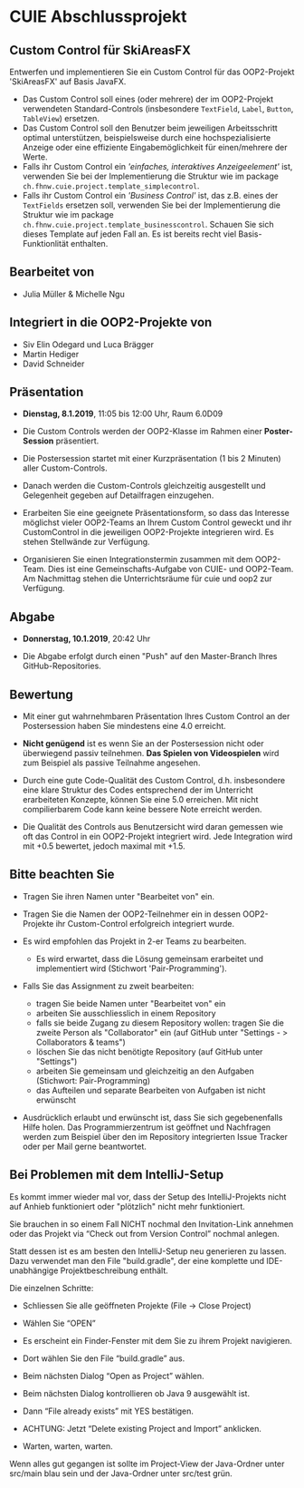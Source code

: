 # CUIE Abschlussprojekt

## Custom Control für SkiAreasFX

Entwerfen und implementieren Sie ein Custom Control für das OOP2-Projekt 'SkiAreasFX' auf Basis JavaFX.
 - Das Custom Control soll eines (oder mehrere) der im OOP2-Projekt verwendeten Standard-Controls 
 (insbesondere `TextField`, `Label`, `Button`, `TableView`) ersetzen.
 - Das Custom Control soll den Benutzer beim jeweiligen Arbeitsschritt optimal unterstützen, beispielsweise durch eine hochspezialisierte Anzeige oder eine 
effiziente Eingabemöglichkeit für einen/mehrere der Werte.
 - Falls ihr Custom Control ein _'einfaches, interaktives Anzeigeelement'_ ist, verwenden Sie bei der Implementierung die Struktur 
 wie im package `ch.fhnw.cuie.project.template_simplecontrol`.
 - Falls ihr Custom Control ein _'Business Control'_ ist, das z.B. eines der `TextFields` ersetzen soll, 
 verwenden Sie bei der Implementierung die Struktur wie im package `ch.fhnw.cuie.project.template_businesscontrol`. Schauen Sie sich dieses 
 Template auf jeden Fall an. Es ist bereits recht viel Basis-Funktionlität enthalten.

## Bearbeitet von
 - Julia Müller & Michelle Ngu
 
## Integriert in die OOP2-Projekte von
- Siv Elin Odegard und Luca Brägger
- Martin Hediger
- David Schneider

 
## Präsentation
- **Dienstag, 8.1.2019**, 11:05 bis 12:00 Uhr, Raum 6.0D09

- Die Custom Controls werden der OOP2-Klasse im Rahmen einer **Poster-Session** präsentiert.
- Die Postersession startet mit einer Kurzpräsentation (1 bis 2 Minuten) aller Custom-Controls.
- Danach werden die Custom-Controls gleichzeitig ausgestellt und Gelegenheit gegeben auf Detailfragen einzugehen.

- Erarbeiten Sie eine geeignete Präsentationsform, so dass das Interesse möglichst vieler OOP2-Teams 
an Ihrem Custom Control geweckt und ihr CustomControl in die jeweiligen OOP2-Projekte integrieren wird. 
Es stehen Stellwände zur Verfügung.

- Organisieren Sie einen Integrationstermin zusammen mit dem OOP2-Team. Dies ist eine Gemeinschafts-Aufgabe von CUIE- und OOP2-Team.
Am Nachmittag stehen die Unterrichtsräume für cuie und oop2 zur Verfügung.


## Abgabe
- **Donnerstag, 10.1.2019**, 20:42 Uhr

- Die Abgabe erfolgt durch einen "Push" auf den Master-Branch Ihres GitHub-Repositories.


## Bewertung
- Mit einer gut wahrnehmbaren Präsentation Ihres Custom Control an der Postersession haben Sie mindestens 
  eine 4.0 erreicht.
  
- **Nicht genügend** ist es wenn Sie an der Postersession nicht oder überwiegend passiv teilnehmen. 
**Das Spielen von Videospielen** wird zum Beispiel als passive Teilnahme angesehen.

- Durch eine gute Code-Qualität des Custom Control, d.h. insbesondere eine klare Struktur des Codes entsprechend der
 im Unterricht erarbeiteten Konzepte, können Sie eine 5.0 erreichen. Mit nicht compilierbarem Code kann keine bessere Note erreicht werden.
 
- Die Qualität des Controls aus Benutzersicht wird daran gemessen wie oft das Control in ein OOP2-Projekt integriert 
 wird. Jede Integration wird mit +0.5 bewertet, jedoch maximal mit +1.5.
 

## Bitte beachten Sie
 - Tragen Sie ihren Namen unter "Bearbeitet von" ein.
 
 - Tragen Sie die Namen der OOP2-Teilnehmer ein in dessen OOP2-Projekte ihr Custom-Control erfolgreich integriert wurde.
 
 - Es wird empfohlen das Projekt in 2-er Teams zu bearbeiten. 
   - Es wird erwartet, dass die Lösung gemeinsam erarbeitet und implementiert wird (Stichwort 'Pair-Programming').
 
 - Falls Sie das Assignment zu zweit bearbeiten:
   - tragen Sie beide Namen unter "Bearbeitet von" ein
   - arbeiten Sie ausschliesslich in einem Repository
   - falls sie beide Zugang zu diesem Repository wollen: tragen Sie die zweite Person als "Collaborator" ein (auf GitHub unter "Settings - > Collaborators & teams")
   - löschen Sie das nicht benötigte Repository (auf GitHub unter "Settings")
   - arbeiten Sie gemeinsam und gleichzeitig an den Aufgaben (Stichwort: Pair-Programming)
   - das Aufteilen und separate Bearbeiten von Aufgaben ist nicht erwünscht
 
 - Ausdrücklich erlaubt und erwünscht ist, dass Sie sich gegebenenfalls Hilfe holen.
 Das Programmierzentrum ist geöffnet und Nachfragen werden zum Beispiel über den im Repository integrierten 
 Issue Tracker oder per Mail gerne beantwortet. 


## Bei Problemen mit dem IntelliJ-Setup
Es kommt immer wieder mal vor, dass der Setup des IntelliJ-Projekts nicht auf Anhieb funktioniert oder "plötzlich"
nicht mehr funktioniert.

Sie brauchen in so einem Fall NICHT nochmal den Invitation-Link annehmen oder das Projekt via “Check out from Version Control” nochmal anlegen.

Statt dessen ist es am besten den IntelliJ-Setup neu generieren zu lassen. Dazu verwendet man den File "build.gradle", der eine 
komplette und IDE-unabhängige Projektbeschreibung enthält.

Die einzelnen Schritte:

- Schliessen Sie alle geöffneten Projekte (File -> Close Project)

- Wählen Sie “OPEN” 

- Es erscheint ein Finder-Fenster mit dem Sie zu ihrem Projekt navigieren.

- Dort wählen Sie den File “build.gradle” aus.

- Beim nächsten Dialog “Open as Project” wählen.

- Beim nächsten Dialog kontrollieren ob Java 9 ausgewählt ist.

- Dann “File already exists” mit YES bestätigen.

- ACHTUNG: Jetzt “Delete existing Project and Import” anklicken.

- Warten, warten, warten.

Wenn alles gut gegangen ist sollte im Project-View der Java-Ordner unter src/main blau sein und der Java-Ordner unter src/test grün.

